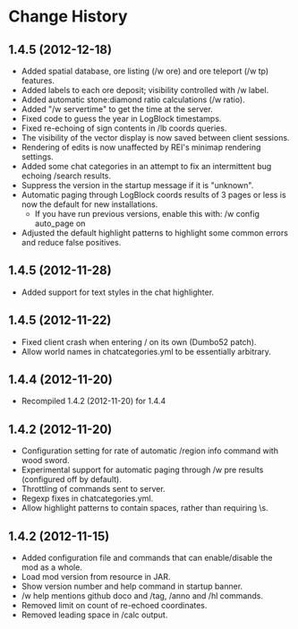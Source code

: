Change History
==============
1.4.5 (2012-12-18)
------------------
* Added spatial database, ore listing (/w ore) and ore teleport (/w tp) features.
* Added labels to each ore deposit; visibility controlled with /w label.
* Added automatic stone:diamond ratio calculations (/w ratio).
* Added "/w servertime" to get the time at the server.
* Fixed code to guess the year in LogBlock timestamps.
* Fixed re-echoing of sign contents in /lb coords queries.
* The visibility of the vector display is now saved between client sessions.
* Rendering of edits is now unaffected by REI's minimap rendering settings.
* Added some chat categories in an attempt to fix an intermittent bug echoing /search results.
* Suppress the version in the startup message if it is "unknown".
* Automatic paging through LogBlock coords results of 3 pages or less is now the default for new installations.
  * If you have run previous versions, enable this with: /w config auto_page on
* Adjusted the default highlight patterns to highlight some common errors and reduce false positives.

1.4.5 (2012-11-28)
------------------
* Added support for text styles in the chat highlighter.

1.4.5 (2012-11-22)
------------------
* Fixed client crash when entering / on its own (Dumbo52 patch).
* Allow world names in chatcategories.yml to be essentially arbitrary.

1.4.4 (2012-11-20)
------------------
* Recompiled 1.4.2 (2012-11-20) for 1.4.4

1.4.2 (2012-11-20)
------------------
* Configuration setting for rate of automatic /region info command with wood sword.
* Experimental support for automatic paging through /w pre results (configured off by default).
* Throttling of commands sent to server.
* Regexp fixes in chatcategories.yml.
* Allow highlight patterns to contain spaces, rather than requiring \s.

1.4.2 (2012-11-15)
------------------
* Added configuration file and commands that can enable/disable the mod as a whole.
* Load mod version from resource in JAR.
* Show version number and help command in startup banner.
* /w help mentions github doco and /tag, /anno and /hl commands.
* Removed limit on count of re-echoed coordinates.
* Removed leading space in /calc output.

